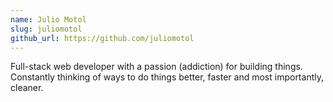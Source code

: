 ```yaml
---
name: Julio Motol
slug: juliomotol
github_url: https://github.com/juliomotol
---
```


Full-stack web developer with a passion (addiction) for building things. Constantly thinking of ways to do things better, faster and most importantly, cleaner.

